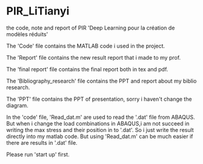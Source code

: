 # PIR_LiTianyi
the code, note and report of PIR 'Deep Learning pour la création de modèles réduits'

The 'Code' file contains the MATLAB code i used in the project. 

The 'Report' file contains the new result report that i made to my prof. 

The 'final report' file contains the final report both in tex and pdf. 

The 'Bibliography_research' file contains the PPT and report about my biblio research. 

The 'PPT' file contains the PPT of presentation, sorry i haven't change the diagram. 

In the 'code' file, 'Read_dat.m' are used to read the '.dat' file from ABAQUS. But when i change the load combinations in ABAQUS,i am not succeed in writing the max stress and their position in to '.dat'. So i just write the result directly into my matlab code. But using 'Read_dat.m' can be much easier if there are results in '.dat' file.

Please run 'start up' first.
